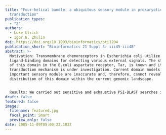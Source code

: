 ```yaml
---
title: "Four-helical bundle: a ubiquitous sensory module in prokaryotic signal
  transduction"
publication_types:
  - "2"
authors:
  - Luke Ulrich
  - Igor B. Zhulin
doi: https://doi.org/10.1093/bioinformatics/bti1204
publication_short: "Bioinformatics 21 Suppl 3: iii45-iii48"
abstract: >-
  Motivation: Transmembrane chemoreceptors in Escherichia coli utilize
  ligand-binding domains for detecting various external signals. The structure
  of this domain in the E.coli aspartate receptor, Tar, is known and its signal
  transduction mechanism is under investigation. Current domain models for this
  important sensory module are inaccurate and, therefore, cannot reveal the
  distribution of this domain within the current genomic landscape.


  Results: We carried out sensitive and exhaustive PSI-BLAST searches initiated with the sequence corresponding to a known structure of the four-helix, ligand-binding domain of the aspartate chemoreceptor. From the resulting sequences, we built a multiple sequence alignment for this domain family, which confirmed that the current TarH model is erroneous and fails to detect most of the domain homologs. In the process, we developed a technique that visualizes the secondary structure prediction of each protein sequence in order to improve the multiple sequence alignment. We found that the four-helix up-and-down bundle represents a large domain family and includes representatives of all major classes of prokaryotic signal transduction, namely histidine kinases, di-guanylate cyclases and chemotaxis receptors.
draft: false
featured: false
image:
  filename: featured.jpg
  focal_point: Smart
  preview_only: false
date: 2005-11-09T05:00:23.103Z
---
```

